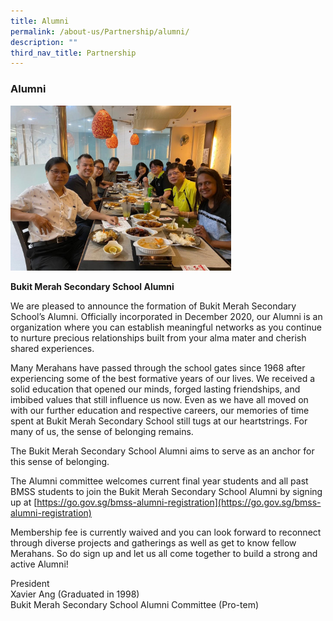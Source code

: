 ```yaml
---
title: Alumni
permalink: /about-us/Partnership/alumni/
description: ""
third_nav_title: Partnership
---
```

### Alumni

<img src="/images/psg5.png" style="width:70%">

**Bukit Merah Secondary School Alumni**

We are pleased to announce the formation of Bukit Merah Secondary School’s Alumni. Officially incorporated in December 2020, our Alumni is an organization where you can establish meaningful networks as you continue to nurture precious relationships built from your alma mater and cherish shared experiences.

Many Merahans have passed through the school gates since 1968 after experiencing some of the best formative years of our lives. We received a solid education that opened our minds, forged lasting friendships, and imbibed values that still influence us now. Even as we have all moved on with our further education and respective careers, our memories of time spent at Bukit Merah Secondary School still tugs at our heartstrings. For many of us, the sense of belonging remains.

The Bukit Merah Secondary School Alumni aims to serve as an anchor for this sense of belonging.

The Alumni committee welcomes current final year students and all past BMSS students to join the Bukit Merah Secondary School Alumni by signing up at [https://go.gov.sg/bmss-alumni-registration](https://go.gov.sg/bmss-alumni-registration)

Membership fee is currently waived and you can look forward to reconnect through diverse projects and gatherings as well as get to know fellow Merahans. So do sign up and let us all come together to build a strong and active Alumni!

President  
Xavier Ang (Graduated in 1998)  
Bukit Merah Secondary School Alumni Committee (Pro-tem)